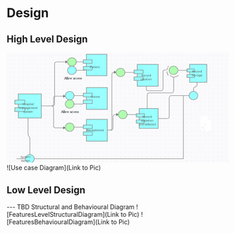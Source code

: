 # Design

## High Level Design 

![Component Diagram](https://github.com/256209/LNT_Mini_Project/blob/main/2_Design/Component%20diag.PNG)
![Use case Diagram](Link to Pic)

## Low Level Design 

--- TBD Structural and Behavioural Diagram
![FeaturesLevelStructuralDiagram](Link to Pic)
![FeaturesBehaviouralDiagram](Link to Pic)

